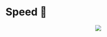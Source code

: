 # Speed 👋

<p align=center>
  <a href="https://skillicons.dev">
    <img src="https://skillicons.dev/icons?i=cpp,rust,py,go,bash,ubuntu,pytorch,sklearn,tensorflow,opencv,fastapi,postgres,mongodb,postman,docker" />
  </a>
</p>
